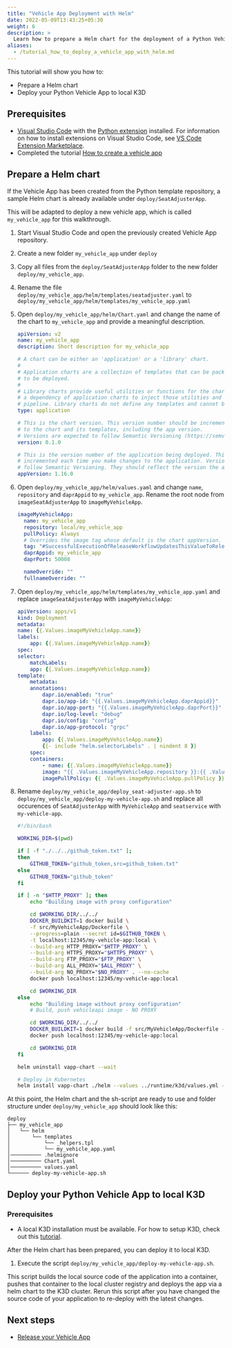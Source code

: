 ```yaml
---
title: "Vehicle App Deployment with Helm"
date: 2022-05-09T13:43:25+05:30
weight: 6
description: >
  Learn how to prepare a Helm chart for the deployment of a Python Vehicle App.
aliases:
  - /tutorial_how_to_deploy_a_vehicle_app_with_helm.md
---
```


This tutorial will show you how to:

- Prepare a Helm chart
- Deploy your Python Vehicle App to local K3D

## Prerequisites

- [Visual Studio Code](https://code.visualstudio.com/) with the [Python extension](https://marketplace.visualstudio.com/items?itemName=ms-python.python) installed. For information on how to install extensions on Visual Studio Code, see [VS Code Extension Marketplace](https://code.visualstudio.com/docs/editor/extension-gallery).
- Completed the tutorial [How to create a vehicle app](/docs/python-sdk/tutorial_how_to_create_a_vehicle_app.md)

## Prepare a Helm chart

If the Vehicle App has been created from the Python template repository, a sample Helm chart is already available under `deploy/SeatAdjusterApp`.

This will be adapted to deploy a new vehicle app, which is called `my_vehicle_app` for this walkthrough.

1. Start Visual Studio Code and open the previously created Vehicle App repository.
2. Create a new folder `my_vehicle_app` under `deploy`
3. Copy all files from the `deploy/SeatAdjusterApp` folder to the new folder `deploy/my_vehicle_app`.
4. Rename the file `deploy/my_vehicle_app/helm/templates/seatadjuster.yaml` to `deploy/my_vehicle_app/helm/templates/my_vehicle_app.yaml`
5. Open `deploy/my_vehicle_app/helm/Chart.yaml` and change the name of the chart to `my_vehicle_app` and provide a meaningful description.

   ```yaml
   apiVersion: v2
   name: my_vehicle_app
   description: Short description for my_vehicle_app

   # A chart can be either an 'application' or a 'library' chart.
   #
   # Application charts are a collection of templates that can be packaged into versioned archives
   # to be deployed.
   #
   # Library charts provide useful utilities or functions for the chart developer. They're included as
   # a dependency of application charts to inject those utilities and functions into the rendering
   # pipeline. Library charts do not define any templates and cannot be deployed as a result.
   type: application

   # This is the chart version. This version number should be incremented each time you make changes
   # to the chart and its templates, including the app version.
   # Versions are expected to follow Semantic Versioning (https://semver.org/)
   version: 0.1.0

   # This is the version number of the application being deployed. This version number should be
   # incremented each time you make changes to the application. Versions are not expected to
   # follow Semantic Versioning. They should reflect the version the application is using.
   appVersion: 1.16.0
   ```

1. Open `deploy/my_vehicle_app/helm/values.yaml` and change `name`, `repository` and `daprAppid` to `my_vehicle_app`. Rename the root node from `imageSeatAdjusterApp` to `imageMyVehicleApp`.

   ```yaml
   imageMyVehicleApp:
     name: my_vehicle_app
     repository: local/my_vehicle_app
     pullPolicy: Always
     # Overrides the image tag whose default is the chart appVersion.
     tag: "#SuccessfulExecutionOfReleaseWorkflowUpdatesThisValueToReleaseVersionWithoutV#"
     daprAppid: my_vehicle_app
     daprPort: 50008

     nameOverride: ""
     fullnameOverride: ""
   ```

1. Open `deploy/my_vehicle_app/helm/templates/my_vehicle_app.yaml` and replace `imageSeatAdjusterApp` with `imageMyVehicleApp`:

   ```yaml
   apiVersion: apps/v1
   kind: Deployment
   metadata:
   name: {{.Values.imageMyVehicleApp.name}}
   labels:
       app: {{.Values.imageMyVehicleApp.name}}
   spec:
   selector:
       matchLabels:
       app: {{.Values.imageMyVehicleApp.name}}
   template:
       metadata:
       annotations:
           dapr.io/enabled: "true"
           dapr.io/app-id: "{{.Values.imageMyVehicleApp.daprAppid}}"
           dapr.io/app-port: "{{.Values.imageMyVehicleApp.daprPort}}"
           dapr.io/log-level: "debug"
           dapr.io/config: "config"
           dapr.io/app-protocol: "grpc"
       labels:
           app: {{.Values.imageMyVehicleApp.name}}
           {{- include "helm.selectorLabels" . | nindent 8 }}
       spec:
       containers:
           - name: {{.Values.imageMyVehicleApp.name}}
           image: "{{ .Values.imageMyVehicleApp.repository }}:{{ .Values.imageMyVehicleApp.tag | default .Chart.AppVersion }}"
           imagePullPolicy: {{ .Values.imageMyVehicleApp.pullPolicy }}

   ```

1. Rename `deploy/my_vehicle_app/deploy_seat-adjuster-app.sh` to `deploy/my_vehicle_app/deploy-my-vehicle-app.sh` and replace all occurences of `SeatAdjusterApp` with `MyVehicleApp` and `seatservice` with `my-vehicle-app`.

   ```sh
   #!/bin/bash

   WORKING_DIR=$(pwd)

   if [ -f "./../../github_token.txt" ];
   then
       GITHUB_TOKEN="github_token,src=github_token.txt"
   else
       GITHUB_TOKEN="github_token"
   fi

   if [ -n "$HTTP_PROXY" ]; then
       echo "Building image with proxy configuration"

       cd $WORKING_DIR/../../
       DOCKER_BUILDKIT=1 docker build \
       -f src/MyVehicleApp/Dockerfile \
       --progress=plain --secret id=$GITHUB_TOKEN \
       -t localhost:12345/my-vehicle-app:local \
       --build-arg HTTP_PROXY="$HTTP_PROXY" \
       --build-arg HTTPS_PROXY="$HTTPS_PROXY" \
       --build-arg FTP_PROXY="$FTP_PROXY" \
       --build-arg ALL_PROXY="$ALL_PROXY" \
       --build-arg NO_PROXY="$NO_PROXY" . --no-cache
       docker push localhost:12345/my-vehicle-app:local

       cd $WORKING_DIR
   else
       echo "Building image without proxy configuration"
       # Build, push vehicleapi image - NO PROXY

       cd $WORKING_DIR/../../
       DOCKER_BUILDKIT=1 docker build -f src/MyVehicleApp/Dockerfile --progress=plain --secret id=$GITHUB_TOKEN -t localhost:12345/my-vehicle-app:local . --no-cache
       docker push localhost:12345/my-vehicle-app:local

       cd $WORKING_DIR
   fi

   helm uninstall vapp-chart --wait

   # Deploy in Kubernetes
   helm install vapp-chart ./helm --values ../runtime/k3d/values.yml --wait --timeout 60s --debug

   ```

At this point, the Helm chart and the sh-script are ready to use and folder structure under `deploy/my_vehicle_app` should look like this:

```
deploy
├── my_vehicle_app
│   └── helm
│       └── templates
│           └── _helpers.tpl
│           └── my_vehicle_app.yaml
│────────── .helmignore
│────────── Chart.yaml
│────────── values.yaml
└────── deploy-my-vehicle-app.sh
```

## Deploy your Python Vehicle App to local K3D

### Prerequisites

- A local K3D installation must be available. For how to setup K3D, check out this [tutorial](/run_runtime_services_kubernetes.md).

After the Helm chart has been prepared, you can deploy it to local K3D.

1. Execute the script `deploy/my_vehicle_app/deploy-my-vehicle-app.sh`.

This script builds the local source code of the application into a container, pushes that container to the local cluster registry and deploys the app via a helm chart to the K3D cluster. Rerun this script after you have changed the source code of your application to re-deploy with the latest changes.

## Next steps

- [Release your Vehicle App](/docs/velocitas/docs/vehicle_app_releases.md)
